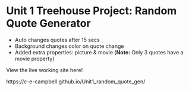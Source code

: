 <h1> Unit 1 Treehouse Project: Random Quote Generator</h1>

<ul>
<li>Auto changes quotes after 15 secs</li>
<li>Background changes color on quote change</li>
<li>Added extra properties: picture & movie (<strong>Note:</strong> Only 3 quotes have a movie property)</li>
</ul>
<p>View the live working site here!</p>
https://c-e-campbell.github.io/Unit1_random_quote_gen/
